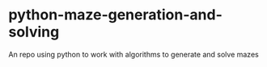 # python-maze-generation-and-solving
 An repo using python to work with algorithms to generate and solve mazes
